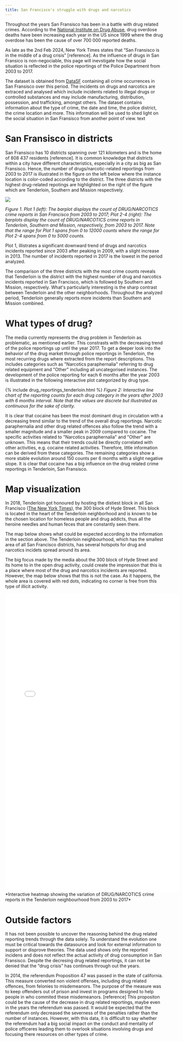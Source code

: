```yaml
---
title: San Francisco's struggle with drugs and narcotics
---
```


Throughout the years San Fransisco has been in a battle with drug related crimes. According to the [National Institute on Drug Abuse](https://drugabusestatistics.org/), drug overdose deaths have been increasing each year in the US since 1999 where the drug overdose has been the cause of over 700 000 reported deaths.

 As late as the 2nd Feb 2024, New York Times states that “San Fransisco is in the middle of a drug crisis” [reference]. As the influence of drugs in San Fransico is non-negociable, this page will inevstigate how the social situation is reflected in the police reportings of the Police Department from 2003 to 2017. 

The dataset is obtained from  [DataSF](https://datasf.org/opendata/) containing all crime occurrences in San Fransisco over this period. The incidents on drugs and narcotics are extraced and analysed which include incidents related to illegal drugs or controlled substances and may include manufacturing, distribution, possession, and trafficking, amongst others. The dataset contains information about the type of crime, the date and time, the police district, the crime location and more. This information will be used to shed light on the social situation in San Fransisco from another point of view. text

# San Fransisco in districts


San Fransisco has 10 districts spanning over 121 kilometers and is the home of 808 437 residents [reference]. It is common knowledge that districts within a city have different characteristics, especially in a city as big as San Fransisco. Hence, the number of drugs/narcotic-related reportings from 2003 to 2017 is illustrated in the figure on the left below where the instance location is color-coded according to the district. The three districts with the highest drug-related repotings are highlighted on the right of the figure which are Tenderloin, Southern and Mission respectively.

<img src="{{site.url}}/imgs/drugs_crime_all.png" style="display: block; margin: auto;" />

*Figure 1. Plot 1 (left): The barplot displays the count of DRUG/NARCOTICS crime reports in San Francisco from 2003 to 2017; Plot 2-4 (right): The barplots display the count of DRUG/NARCOTICS crime reports in Tenderloin, Southern and Mission, respectively, from 2003 to 2017. Note that the range for Plot 1 spans from 0 to 12000 counts where the range for Plot 2-4 spans from 0 to 5000 counts.*


Plot 1, illistrates a significant downward trend of drugs and narcotics incidents reported since 2003 after peaking in 2009, with a slight increase in 2013. The number of incidents reported in 2017 is the lowest in the period analyzed. 


The comparison of the three districts with the most crime counts reveals that Tenderloin is the district with the highest number of drug and narcotics incidents reported in San Francisco, which is followed by Southern and Mission, respectively. What's particularly interesting is the sharp contrast between Tenderloin and the other neighborhoods. Throughout the analyzed period, Tenderloin generally reports more incidents than Southern and Mission combined.


# What types of drug?


The media currently represents the drug problem in Tenderloin as problematic, as mentioned earlier. This constrasts with the decreasing trend of the police reportings up until the year 2017. To get a deeper look into the behavior of the drug market through police reportings in Tenderloin, the most recurring drugs where extracted from the report descriptions. This includes categories such as "Narcotics paraphernalia" referring to drug related equipment and "Other" including all  uncategorised instances. The development of the police reporting for each 6 months after the year 2003  is illustrated in the following interactive plot categorized by drug type. 

{% include drug_reportings_tenderloin.html %}
*Figure 2: Interactive line chart of the reporting counts for each drug category in the years after 2003 with 6 months interval. Note that the values are discrete but illustrated as continuous for the sake of clarity.*


It is clear that cocaine has been the most dominant drug in circulation with a decreasing trend similar to the trend of the overall drug reportings. Narcotic paraphernalia and other drug related offences also follow the trend with a smaller magnitude and a smaller peak in 2009 compared to cocaine. The specific activities related to "Narcotics paraphernalia" and "Other" are unknown. This means that their trends could be directly correlated with other activities, e.g. cocaine related activities. Therefore, little information can be derived from these categories. The remaining categories show a more stable evolution around 150 counts per 6 months with a slight negative slope. It is clear that cocaine has a big influence on the drug related crime reportings in Tenderloin, San Fransisco.  
 
# Map visualization 

In 2018, Tenderloin got honoured by hosting the distiest block in all San Francisco ([The New York Times](https://www.nytimes.com/2018/10/08/us/san-francisco-dirtiest-street-london-breed.html)), the 300 block of Hyde Street. This block is located in the heart of the Tenderloin neighborhood and is known to be the chosen location for homeless people and drug addicts, thus all the heroine needles and human feces that are constantly seen there.

The map below shows what could be expected according to the information in the section above. The Tenderloin neighbourhood, which has the smallest area of all San Francisco districts, has several hotspots for drug and narcotics incidets spread around its area. 

The big focus made by the media about the 300 block of Hyde Street and its home to in the open drug activity, could create the impression that this is a place where most of the drug and narcotics incidents are reported. However, the map below shows that this is not the case. As it happens, the whole area is covered with red dots, indicating no corner is free from this type of illicit activity.


<embed type="text/html" src="imgs/map_drugs_tenderloin_focus.html" width="110%" height="950"/>
*Interactive heatmap showing the variation of DRUG/NARCOTICS crime reports in the Tenderloin neighbourhood from 2003 to 2017*

# Outside factors

It has not been possible to uncover the reasoning behind the drug related reporting trends through the data solely. To understand the evolution one must be critical towards the datasource and look for external information to support or disprove theories. The data used shows only the reported incidens and does not reflect the actual activity of drug consumption in San Fransisco. Despite the decresing drug related reportings, it can not be denied that the “drug crisis” has continues through out the years.

In 2014, the referendum Proposition 47 was passed in the state of california. This measure converted non violent offenses, including drug related offences, from felonies to misdemeanors. The purpose of the measure was to keep offenders out of prison and invest in programs designed to help people in who commited these misdemeanors. [reference] This propositon could be the cause of the decrease in drug related reportings, maybe even in the years the referendum was passed. It would be expected that the referendum only decreased the severness of the penalties rather than the number of instances. However, with this data, it is difficult to say whether the referendum had a big social impact on the conduct and mentality of police officeres leading them to overlook situations involving drugs and focusing there resources on other types of crime.